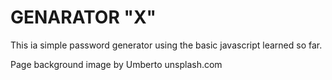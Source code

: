 # GENARATOR "X"

This ia simple password generator using the basic javascript learned so far.

Page background image by Umberto unsplash.com


